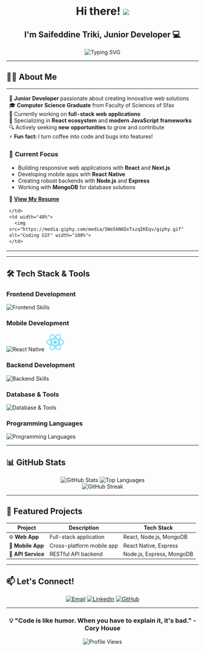 <div align="center">
  
# Hi there! <img src="https://user-images.githubusercontent.com/42378118/110234147-e3259600-7f4e-11eb-95be-0c4047144dea.gif" width="30">

## I'm Saifeddine Triki, Junior Developer 💻

<img src="https://readme-typing-svg.herokuapp.com?font=Fira+Code&pause=1000&color=36BCF7&center=true&vCenter=true&width=435&lines=Junior+Full+Stack+Developer;Always+learning+new+things;Building+amazing+projects!" alt="Typing SVG" />

</div>

---

## 👨‍💻 About Me

<table>
  <tr>
    <td width="60%">
      
🚀 **Junior Developer** passionate about creating innovative web solutions  
🎓 **Computer Science Graduate** from Faculty of Sciences of Sfax  
💼 Currently working on **full-stack web applications**  
🌱 Specializing in **React ecosystem** and **modern JavaScript frameworks**  
🔍 Actively seeking **new opportunities** to grow and contribute  
⚡ **Fun fact:** I turn coffee into code and bugs into features!  

### 🎯 Current Focus
- Building responsive web applications with **React** and **Next.js**
- Developing mobile apps with **React Native**
- Creating robust backends with **Node.js** and **Express**
- Working with **MongoDB** for database solutions

📄 **[View My Resume](https://drive.google.com/file/d/1gWpWqRwzok_l6LeJBD6vYMX5k3HeJKJr/view)**

    </td>
    <td width="40%">
      <img src="https://media.giphy.com/media/SWoSkN6DxTszqIKEqv/giphy.gif" alt="Coding GIF" width="100%">
    </td>
  </tr>
</table>

---

## 🛠️ Tech Stack & Tools

### Frontend Development
<p>
  <img src="https://skillicons.dev/icons?i=html,css,js,react,nextjs" alt="Frontend Skills" />
</p>

### Mobile Development
<p>
  <img src="https://skillicons.dev/icons?i=react" alt="React Native" />
  <img src="https://raw.githubusercontent.com/devicons/devicon/master/icons/react/react-original.svg" alt="React Native" width="48" height="48"/>
</p>

### Backend Development
<p>
  <img src="https://skillicons.dev/icons?i=nodejs,express,php,python" alt="Backend Skills" />
</p>

### Database & Tools
<p>
  <img src="https://skillicons.dev/icons?i=mongodb,mysql,git,gcp" alt="Database & Tools" />
</p>

### Programming Languages
<p>
  <img src="https://skillicons.dev/icons?i=js,python,php,c" alt="Programming Languages" />
</p>

---

## 📊 GitHub Stats

<div align="center">
  <img src="https://github-readme-stats.vercel.app/api?username=saiftriki&show_icons=true&theme=tokyonight&hide_border=true&count_private=true" alt="GitHub Stats" height="165">
  <img src="https://github-readme-stats.vercel.app/api/top-langs/?username=saiftriki&layout=compact&theme=tokyonight&hide_border=true" alt="Top Languages" height="165">
</div>

<div align="center">
  <img src="https://github-readme-streak-stats.herokuapp.com/?user=saiftriki&theme=tokyonight&hide_border=true" alt="GitHub Streak" />
</div>

---

## 🚀 Featured Projects

<div align="center">
  
| Project | Description | Tech Stack |
|---------|-------------|------------|
| 🌐 **Web App** | Full-stack application | React, Node.js, MongoDB |
| 📱 **Mobile App** | Cross-platform mobile app | React Native, Express |
| 🔧 **API Service** | RESTful API backend | Node.js, Express, MongoDB |

</div>

---

## 📫 Let's Connect!

<div align="center">
  
[![Email](https://img.shields.io/badge/Email-saiftriki17%40gmail.com-red?style=for-the-badge&logo=gmail&logoColor=white)](mailto:saiftriki17@gmail.com)
[![LinkedIn](https://img.shields.io/badge/LinkedIn-Connect-blue?style=for-the-badge&logo=linkedin&logoColor=white)](https://linkedin.com/in/saiftriki)
[![GitHub](https://img.shields.io/badge/GitHub-Follow-black?style=for-the-badge&logo=github&logoColor=white)](https://github.com/saiftriki)

</div>

---

<div align="center">
  
### 💡 "Code is like humor. When you have to explain it, it's bad." - Cory House

<img src="https://komarev.com/ghpvc/?username=saiftriki&color=blueviolet&style=flat-square&label=Profile+Views" alt="Profile Views" />

</div>
